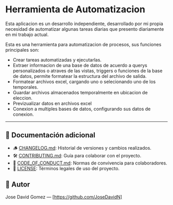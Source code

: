 # Herramienta de Automatizacion

Esta aplicacion es un desarrollo independiente, desarrollado por mi propia necesidad de automatizar algunas tareas diarias que presento diariamente en mi trabajo actual.

Esta es una herramienta para automatizacion de procesos, sus funciones principales son:
* Crear tareas automatizadas y ejecutarlas.
* Extraer informacion de una base de datos de acuerdo a querys personalizados o atraves de las vistas, triggers o funciones de la base de datos, permite formatear la estructura del archivo de salida.
* Formatear archivos excel, cargando uno o selecionando uno de los temporales.
* Guardar archivos almacenados temporalmente en ubicacion de eleccion. 
* Previzualizar datos en archivos excel
* Conexion a multiples bases de datos, configurando sus datos de conexion.


---

## 📄 Documentación adicional

- 🪵 [CHANGELOG.md](./CHANGELOG.md): Historial de versiones y cambios realizados.
- 🛠️ [CONTRIBUTING.md](./CONTRIBUTING.md): Guía para colaborar con el proyecto.
- 🤝 [CODE_OF_CONDUCT.md](./CODE_OF_CONDUCT.md): Normas de convivencia para colaboradores.
- 📝 [LICENSE](./LICENSE): Términos legales de uso del proyecto.


## 🧔 Autor

Jose David Gomez — [https://github.com/JoseDavidN]